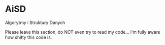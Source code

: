 # AiSD
Algorytmy i Struktury Danych

Please leave this section, do NOT even try to read my code... I'm fully aware how shitty this code is.
